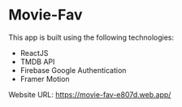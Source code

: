 # Movie-Fav
This app is built using the following technologies:

- ReactJS
- TMDB API
- Firebase Google Authentication
- Framer Motion

Website URL: https://movie-fav-e807d.web.app/
